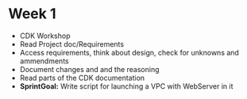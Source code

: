 # Week 1
- CDK Workshop
- Read Project doc/Requirements
- Access requirements, think about design, check for unknowns and ammendments
- Document changes and and the reasoning
- Read parts of the CDK documentation
- **SprintGoal:** Write script for launching a VPC with WebServer in it


